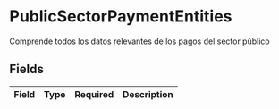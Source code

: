 # PublicSectorPaymentEntities

Comprende todos los datos relevantes de los pagos del sector público


## Fields

| Field       | Type        | Required    | Description |
| ----------- | ----------- | ----------- | ----------- |